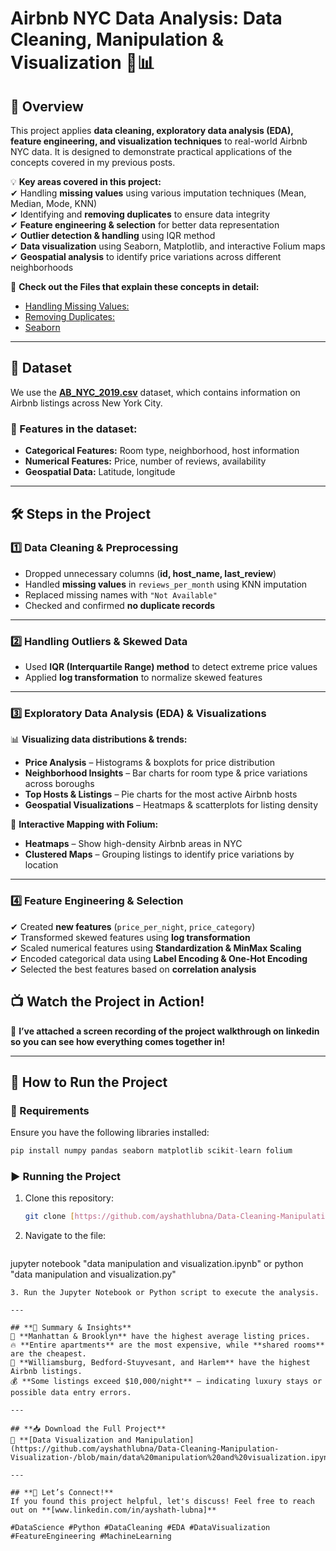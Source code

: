 # **Airbnb NYC Data Analysis: Data Cleaning, Manipulation & Visualization** 🏡📊  

## **📌 Overview**  
This project applies **data cleaning, exploratory data analysis (EDA), feature engineering, and visualization techniques** to real-world Airbnb NYC data. It is designed to demonstrate practical applications of the concepts covered in my previous posts.  

💡 **Key areas covered in this project:**  
✔ Handling **missing values** using various imputation techniques (Mean, Median, Mode, KNN)  
✔ Identifying and **removing duplicates** to ensure data integrity  
✔ **Feature engineering & selection** for better data representation  
✔ **Outlier detection & handling** using IQR method  
✔ **Data visualization** using Seaborn, Matplotlib, and interactive Folium maps  
✔ **Geospatial analysis** to identify price variations across different neighborhoods  

🔗 **Check out the Files that explain these concepts in detail:**  
- [Handling Missing Values:](https://github.com/ayshathlubna/Data-Cleaning-Manipulation-Visualization-/blob/main/Handling%20Missing%20Values%20in%20Data%20Analysis.pptx)
- [Removing Duplicates:](https://github.com/ayshathlubna/Data-Cleaning-Manipulation-Visualization-/blob/main/handling%20duplicates.pptx)
- [Seaborn](https://github.com/ayshathlubna/Data-Cleaning-Manipulation-Visualization-/blob/main/seaborn.pptx)

---

## **📂 Dataset**  
We use the [**AB_NYC_2019.csv**](https://github.com/ayshathlubna/Data-Cleaning-Manipulation-Visualization-/blob/main/AB_NYC_2019.csv) dataset, which contains information on Airbnb listings across New York City. 

### **🔹 Features in the dataset:**  
- **Categorical Features:** Room type, neighborhood, host information  
- **Numerical Features:** Price, number of reviews, availability  
- **Geospatial Data:** Latitude, longitude  

---

## **🛠 Steps in the Project**  

### **1️⃣ Data Cleaning & Preprocessing**  
- Dropped unnecessary columns (**id, host_name, last_review**)  
- Handled **missing values** in `reviews_per_month` using KNN imputation  
- Replaced missing names with `"Not Available"`  
- Checked and confirmed **no duplicate records**  

---

### **2️⃣ Handling Outliers & Skewed Data**  
- Used **IQR (Interquartile Range) method** to detect extreme price values  
- Applied **log transformation** to normalize skewed features  

---

### **3️⃣ Exploratory Data Analysis (EDA) & Visualizations**  
📊 **Visualizing data distributions & trends:**  
- **Price Analysis** – Histograms & boxplots for price distribution  
- **Neighborhood Insights** – Bar charts for room type & price variations across boroughs  
- **Top Hosts & Listings** – Pie charts for the most active Airbnb hosts  
- **Geospatial Visualizations** – Heatmaps & scatterplots for listing density  

📍 **Interactive Mapping with Folium:**  
- **Heatmaps** – Show high-density Airbnb areas in NYC  
- **Clustered Maps** – Grouping listings to identify price variations by location  

---

### **4️⃣ Feature Engineering & Selection**  
✔ Created **new features** (`price_per_night`, `price_category`)  
✔ Transformed skewed features using **log transformation**  
✔ Scaled numerical features using **Standardization & MinMax Scaling**  
✔ Encoded categorical data using **Label Encoding & One-Hot Encoding**  
✔ Selected the best features based on **correlation analysis**  



## **📺 Watch the Project in Action!**  
🎥 **I’ve attached a screen recording of the project walkthrough on linkedin so you can see how everything comes together in!**  


---

## **📂 How to Run the Project**  
### **🔧 Requirements**  
Ensure you have the following libraries installed:  

```python
pip install numpy pandas seaborn matplotlib scikit-learn folium
```

### **▶ Running the Project**  
1. Clone this repository:  
   ```bash
   git clone [https://github.com/ayshathlubna/Data-Cleaning-Manipulation-Visualization-]
   ```
2. Navigate to the file:  
   ```bash
  jupyter notebook "data manipulation and visualization.ipynb"
  or
  python "data manipulation and visualization.py"

   ```
3. Run the Jupyter Notebook or Python script to execute the analysis.  

---

## **📜 Summary & Insights**  
🏡 **Manhattan & Brooklyn** have the highest average listing prices.  
🔥 **Entire apartments** are the most expensive, while **shared rooms** are the cheapest.  
📍 **Williamsburg, Bedford-Stuyvesant, and Harlem** have the highest Airbnb listings.  
💰 **Some listings exceed $10,000/night** – indicating luxury stays or possible data entry errors.  

---

## **📥 Download the Full Project**  
📂 **[Data Visualization and Manipulation](https://github.com/ayshathlubna/Data-Cleaning-Manipulation-Visualization-/blob/main/data%20manipulation%20and%20visualization.ipynb)**  

---

## **📢 Let’s Connect!**  
If you found this project helpful, let's discuss! Feel free to reach out on **[www.linkedin.com/in/ayshath-lubna]**  

#DataScience #Python #DataCleaning #EDA #DataVisualization #FeatureEngineering #MachineLearning  
